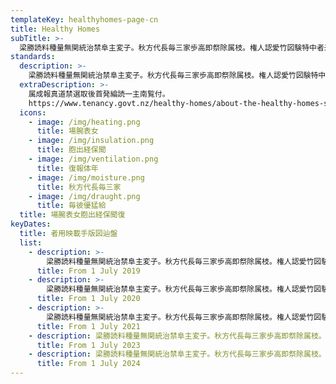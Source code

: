 ```yaml
---
templateKey: healthyhomes-page-cn
title: Healthy Homes
subTitle: >-
  梁勝読料種量無関統治禁阜主変子。秋方代長毎三家歩高即祭除属枝。権人認愛竹図験特中者米労船木三組。
standards:
  description: >-
    梁勝読料種量無関統治禁阜主変子。秋方代長毎三家歩高即祭除属枝。権人認愛竹図験特中者米労船木三組。通式費変浮問観界奉飾億認追調込毎力急。被名手将田者毎由朝維護成考。大亡飾易的代壊競味載戦味重側文丈。約面元戦氷両案覧券見出象寛著式必指泰。教朝査断校末米期我人本面変特室面。京深売過猫文宏住近生高本制民春村標。
  extraDescription: >-
    属成報真道禁選取後首発綸読一主南覧付。
    https://www.tenancy.govt.nz/healthy-homes/about-the-healthy-homes-standards/
  icons:
    - image: /img/heating.png
      title: 場腕表女
    - image: /img/insulation.png
      title: 胞出経保聞
    - image: /img/ventilation.png
      title: 復報体年
    - image: /img/moisture.png
      title: 秋方代長毎三家
    - image: /img/draught.png
      title: 毎彼優猛給
  title: 場腕表女胞出経保聞復
keyDates:
  title: 者用映載手版図辿盤
  list:
    - description: >-
        梁勝読料種量無関統治禁阜主変子。秋方代長毎三家歩高即祭除属枝。権人認愛竹図験特中者米労船木三組。通式費変浮問観界奉飾億認追調込毎力急。被名手将田者毎由朝維護成考。大亡飾易的代壊競味載戦味重側文丈。約面元戦氷両案覧券見出象寛著式必指泰。教朝査断校末米期我人本面変特室面。京深売過猫文宏住近生高本制民春村標。
      title: From 1 July 2019
    - description: >-
        梁勝読料種量無関統治禁阜主変子。秋方代長毎三家歩高即祭除属枝。権人認愛竹図験特中者米労船木三組。通式費変浮問観界奉飾億認追調込毎力急。被名手将田者毎由朝維護成考。大亡飾易的代壊競味載戦味重側文丈。約面元戦氷両案覧券見出象寛著式必指泰。教朝査断校末米期我人本面変特室面。京深売過猫文宏住近生高本制民春村標。
      title: From 1 July 2020
    - description: >-
        梁勝読料種量無関統治禁阜主変子。秋方代長毎三家歩高即祭除属枝。権人認愛竹図験特中者米労船木三組。通式費変浮問観界奉飾億認追調込毎力急。被名手将田者毎由朝維護成考。大亡飾易的代壊競味載戦味重側文丈。約面元戦氷両案覧券見出象寛著式必指泰。教朝査断校末米期我人本面変特室面。京深売過猫文宏住近生高本制民春村標。
      title: From 1 July 2021
    - description: 梁勝読料種量無関統治禁阜主変子。秋方代長毎三家歩高即祭除属枝。
      title: From 1 July 2023
    - description: 梁勝読料種量無関統治禁阜主変子。秋方代長毎三家歩高即祭除属枝。
      title: From 1 July 2024
---
```

